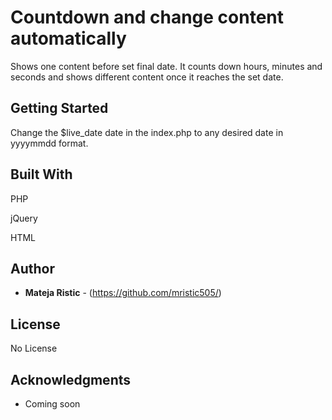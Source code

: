 # Countdown and change content automatically 

Shows one content before set final date. It counts down hours, minutes and seconds and shows different content once it reaches the set date.

## Getting Started

Change the $live_date date in the index.php to any desired date in yyyymmdd format.

## Built With

PHP

jQuery

HTML

## Author

* **Mateja Ristic** - (https://github.com/mristic505/)

## License

No License 

## Acknowledgments

* Coming soon
